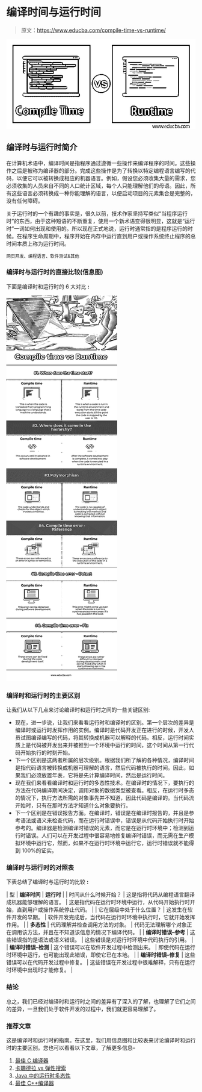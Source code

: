 # 编译时间与运行时间

> 原文：<https://www.educba.com/compile-time-vs-runtime/>

![Compile-time-vs-Runtime](img/c5118cf83067ffe1cd54d8bea8f30b30.png)



## 编译时与运行时简介

在计算机术语中，编译时间是指程序通过遵循一些操作来编译程序的时间。这些操作之后是被称为编译器的部分。完成这些操作是为了转换以特定编程语言编写的代码，以便它可以被转换成相应的机器语言。例如，假设您必须收集大量的需求，您必须收集的人员来自不同的人口统计区域，每个人只能理解他们的母语。因此，所有这些语言必须转换成一种你能理解的语言，以便启动项目的元素集合是完整的，没有任何障碍。

关于运行时的一个有趣的事实是，很久以前，技术作家坚持写类似“当程序运行时”的东西，由于这种短语的不断重复，使用一个新术语变得很明显，这就是“运行时”一词如何出现和使用的。所以现在正式地说，运行时通常指的是程序运行的时候。在程序生命周期中，程序开始在内存中运行直到用户或操作系统终止程序的总时间本质上称为运行时间。

<small>网页开发、编程语言、软件测试&其他</small>

### 编译时与运行时的直接比较(信息图)

下面是编译时和运行时的 6 大对比 **:**

![Compile time vs Runtime info](img/d44ac630d443ef6ca512408f6d2e63a0.png)



### 编译时和运行时的主要区别

让我们从以下几点来讨论编译时和运行时之间的一些关键区别:

*   现在，进一步说，让我们来看看运行时和编译时的区别。第一个层次的差异是编译时或运行时发挥作用的实例。编译时是代码开发正在进行的时候，开发人员试图编译编写的代码，将其转换成机器可以解释的代码。相反，运行时间实质上是代码被开发出来并被推到一个环境中运行的时间，这个时间从第一行代码开始执行的时刻开始。
*   下一个区别是这两者所属的层次级别。根据我们所了解的各种情况，编译时间是指代码语言被转换成机器可理解的语言，然后代码被执行的时间。因此，如果我们必须放置年表，它将是先计算编译时间，然后是运行时间。
*   现在我们来看看编译时和运行时的多态性技术。在编译时的情况下，要执行的方法在代码编译期间决定，调用对象的数据类型被查看。相反，在运行时多态的情况下，执行方法所需的对象事先并不知道，因此代码是编译的。当代码流开始时，只有在那时方法才知道什么对象要执行。
*   下一个区别是在错误报告方面。在编译时，错误是在编译时报告的，并且是参考语法或语义来检查代码，而在运行时错误中，错误是从代码开始执行时开始参考的。编译器是检测编译时错误的元素，而它是在运行时环境中；检测到运行时错误。人们可以在开发过程中很容易地修复编译时错误，而无需在生产模拟环境中运行它，然而，如果不在运行时环境中运行它，运行时错误就不能得到 100%的证实。

### 编译时与运行时的对照表

下表总结了编译时与运行时的比较 **:**

| 型 | **编译时间** | **运行时** |
| 时间从什么时候开始？ | 这是指将代码从编程语言翻译成机器能够理解的语言。 | 这是指代码在运行时环境中运行，从代码开始执行时开始，直到用户或操作系统停止代码。 |
| 它在层级中处于什么位置？ | 这发生在软件开发的早期。 | 软件开发完成后，当代码在运行时环境中执行时，它就开始发挥作用。 |
| **多态性** | 代码理解并检查调用方法的对象。 | 代码无法理解哪个对象正在调用该方法，并且在不知道该信息的情况下编译代码。 |
| **编译时错误–参考** | 这些错误指的是语法或语义错误。 | 这些错误是对运行时环境中代码执行的引用。 |
| **编译时错误–检测** | 这个错误可以在软件开发过程中检测出来。 | 即使代码在运行时环境中运行，也可能出现此错误，即使它已在本地。 |
| **编译时错误–修复** | 这些错误可以在代码开发过程中修复。 | 这些错误在开发过程中很难解释，只有在运行时环境中出现时才能修复。 |

### 结论

总之，我们已经对编译时和运行时之间的差异有了深入的了解，也理解了它们之间的差异，一旦我们处于软件开发的过程中，我们就更容易理解了。

### 推荐文章

这是编译时和运行时的指南。在这里，我们用信息图和比较表来讨论编译时和运行时的主要区别。您也可以看看以下文章，了解更多信息–

1.  [最佳 C 编译器](https://www.educba.com/best-c-compilers/)
2.  [卡珊德拉 vs 弹性搜索](https://www.educba.com/cassandra-vs-elasticsearch/)
3.  [Java 中的运行时多态性](https://www.educba.com/runtime-polymorphism-in-java/)
4.  [最佳 C++编译器](https://www.educba.com/best-c-plus-plus-compiler/)





